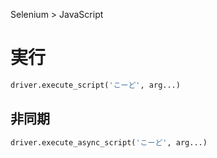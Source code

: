 Selenium > JavaScript
# 実行
```python
driver.execute_script('こーど', arg...)
```

## 非同期
```python
driver.execute_async_script('こーど', arg...)
```
